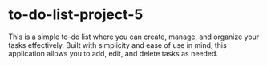 # to-do-list-project-5
This is a simple to-do list where you can create, manage, and organize your tasks effectively. Built with simplicity and ease of use in mind, this application allows you to add, edit, and delete tasks as needed.
